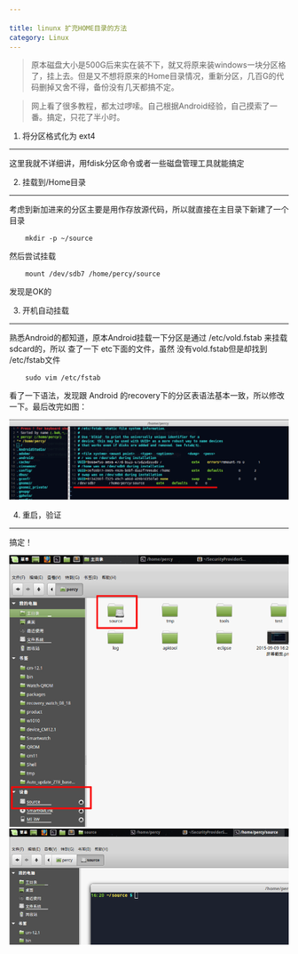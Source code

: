 ```yaml
---

title: linunx 扩充HOME目录的方法
category: Linux
---
```


> 原本磁盘大小是500G后来实在装不下，就又将原来装windows一块分区格了，挂上去。但是又不想将原来的Home目录情况，重新分区，几百G的代码删掉又舍不得，备份没有几天都搞不定。

> 网上看了很多教程，都太过啰嗦。自己根据Android经验，自己摸索了一番。搞定，只花了半小时。

1. 将分区格式化为 ext4
----------

这里我就不详细讲，用fdisk分区命令或者一些磁盘管理工具就能搞定


2. 挂载到/Home目录
------------

考虑到新加进来的分区主要是用作存放源代码，所以就直接在主目录下新建了一个目录

		mkdir -p ~/source

然后尝试挂载

		mount /dev/sdb7 /home/percy/source

发现是OK的

3. 开机自动挂载
------------

熟悉Android的都知道，原本Android挂载一下分区是通过 /etc/vold.fstab 来挂载sdcard的，所以 查了一下 etc下面的文件，虽然
没有vold.fstab但是却找到  /etc/fstab文件

		sudo vim /etc/fstab

看了一下语法，发现跟 Android 的recovery下的分区表语法基本一致，所以修改一下。最后改完如图：

![分区表修改](/img/linux1.png)

4. 重启，验证
------

搞定！

![挂载到目录](/img/linux2.png)
![挂载到目录](/img/linux3.png)
